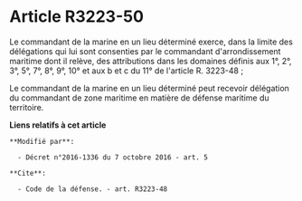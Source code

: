 # Article R3223-50

Le commandant de la marine en un lieu déterminé exerce, dans la limite des délégations qui lui sont consenties par le
commandant d'arrondissement maritime dont il relève, des attributions dans les domaines définis aux 1°, 2°, 3°, 5°, 7°, 8°,
9°, 10° et aux b et c du 11° de l'article R. 3223-48 ; 

Le commandant de la marine en un lieu déterminé peut recevoir délégation du commandant de zone maritime en matière de défense
maritime du territoire.

**Liens relatifs à cet article**

	**Modifié par**:

	  - Décret n°2016-1336 du 7 octobre 2016 - art. 5

	**Cite**:

	  - Code de la défense. - art. R3223-48
